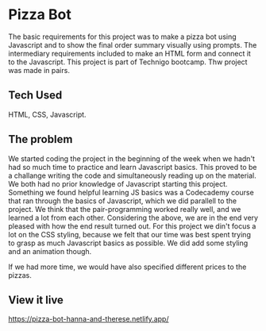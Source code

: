 # Pizza Bot

The basic requirements for this project was to make a pizza bot using Javascript and to show the final order summary visually using prompts.
The intermediary requirements included to make an HTML form and connect it to the Javascript.
This project is part of Technigo bootcamp. Thw project was made in pairs.

## Tech Used
HTML, CSS, Javascript.

## The problem

We started coding the project in the beginning of the week when we hadn't had so much time to practice and learn Javascript basics. This proved to be a challange writing the code and simultaneously reading up on the material.
We both had no prior knowledge of Javascript starting this project. Something we found helpful learning JS basics was a Codecademy course that ran through the basics of Javascript, which we did parallell to the project.
We think that the pair-programming worked really well, and we learned a lot from each other.
Considering the above, we are in the end very pleased with how the end result turned out. 
For this project we din't focus a lot on the CSS styling, because we felt that our time was best spent trying to grasp as much Javascript basics as possible. We did add some styling and an animation though.

If we had more time, we would have also specified different prices to the pizzas. 

## View it live

https://pizza-bot-hanna-and-therese.netlify.app/
